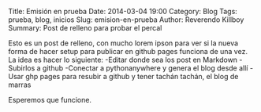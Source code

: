 Title: Emisión en prueba
Date: 2014-03-04 19:00
Category: Blog
Tags: prueba, blog, inicios
Slug: emision-en-prueba
Author: Reverendo Killboy
Summary: Post de relleno para probar el percal

Esto es un post de relleno, con mucho lorem ipson para ver si la nueva forma de hacer setup para publicar en github pages funciona de una vez. La idea es hacer lo siguiente:
-Editar donde sea los post en Markdown
-Subirlos a github
-Conectar a pythonanywhere y genera el blog desde allí
-Usar ghp pages para resubir a github y tener tachán tachán, el blog de marras

Esperemos que funcione.